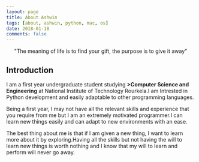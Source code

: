 ```yaml
---
layout: page
title: About Ashwin
tags: [about, ashwin, python, mac, os]
date: 2018-01-18
comments: false
---
```

    
<center>"The meaning of life is to find your gift, the purpose is to give it away"</center>

## Introduction
I am a first year undergraduate student studying <b>>Computer Science and Engineering</b> at National Institute of Technology Rourkela.I am Intrested in Python development and easily adaptable to other programming languages.

Being a first year, I may not have all the relevant skills and experience that you require from me but I am an extremely motivated programmer.I can learn new things easily and can adapt to new environments with an ease.

The best thing about me is that if I am given a new thing, I want to learn more about it by exploring.Having all the skills but not having the will to learn new things is worth nothing and I know that my will to learn and perform will never go away.
<!--
## Preview

{% capture images %}
    https://cloud.githubusercontent.com/assets/754514/14509720/61c61058-01d6-11e6-93ab-0918515ecd56.png
    https://cloud.githubusercontent.com/assets/754514/14509716/61ac6c8e-01d6-11e6-879f-8308883de790.png
{% endcapture %}
{% include gallery images=images caption="Screenshots of Moon Theme" cols=2 %}

See a [live version of Moon](http://taylantatli.github.io/Moon) hosted on GitHub.

## Getting Started

To learn how to install and use this theme check out the [Setup Guide](http://taylantatli.me/Moon/moon-theme/) for more information.
      
[Install Moon](https://github.com/TaylanTatli/Moon){: .btn}
-->
